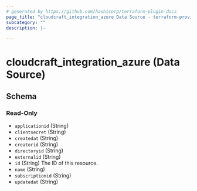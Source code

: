 ```yaml
---
# generated by https://github.com/hashicorp/terraform-plugin-docs
page_title: "cloudcraft_integration_azure Data Source - terraform-provider-cloudcraft"
subcategory: ""
description: |-
  
---
```


# cloudcraft_integration_azure (Data Source)





<!-- schema generated by tfplugindocs -->
## Schema

### Read-Only

- `applicationid` (String)
- `clientsecret` (String)
- `createdat` (String)
- `creatorid` (String)
- `directoryid` (String)
- `externalid` (String)
- `id` (String) The ID of this resource.
- `name` (String)
- `subscriptionid` (String)
- `updatedat` (String)
